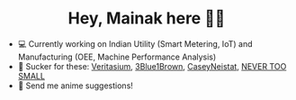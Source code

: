 <!-- Hey!  -->
<h1 align="center">Hey, Mainak here 👋🏾</h1>

-  💻 Currently working on Indian Utility (Smart Metering, IoT) and Manufacturing (OEE, Machine Performance Analysis)
-  🍿 Sucker for these: [Veritasium](https://www.youtube.com/@veritasium), [3Blue1Brown](https://www.youtube.com/@3blue1brown), [CaseyNeistat](https://www.youtube.com/@casey), [NEVER TOO SMALL]([docs/CONTRIBUTING.md](https://www.youtube.com/@nevertoosmall))
-  💬 Send me anime suggestions!
